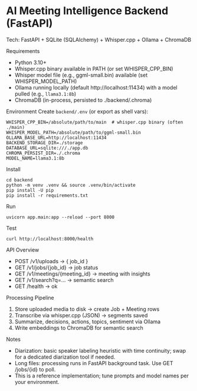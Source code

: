 # AI Meeting Intelligence Backend (FastAPI)

Tech: FastAPI + SQLite (SQLAlchemy) + Whisper.cpp + Ollama + ChromaDB

Requirements
- Python 3.10+
- Whisper.cpp binary available in PATH (or set WHISPER_CPP_BIN)
- Whisper model file (e.g., ggml-small.bin) available (set WHISPER_MODEL_PATH)
- Ollama running locally (default http://localhost:11434) with a model pulled (e.g., `llama3.1:8b`)
- ChromaDB (in-process, persisted to ./backend/.chroma)

Environment
Create `backend/.env` (or export as shell vars):
```
WHISPER_CPP_BIN=/absolute/path/to/main  # whisper.cpp binary (often ./main)
WHISPER_MODEL_PATH=/absolute/path/to/ggml-small.bin
OLLAMA_BASE_URL=http://localhost:11434
BACKEND_STORAGE_DIR=./storage
DATABASE_URL=sqlite:///./app.db
CHROMA_PERSIST_DIR=./.chroma
MODEL_NAME=llama3.1:8b
``` 

Install
```
cd backend
python -m venv .venv && source .venv/bin/activate
pip install -U pip
pip install -r requirements.txt
```

Run
```
uvicorn app.main:app --reload --port 8000
```

Test
```
curl http://localhost:8000/health
```

API Overview
- POST /v1/uploads -> { job_id }
- GET  /v1/jobs/{job_id} -> job status
- GET  /v1/meetings/{meeting_id} -> meeting with insights
- GET  /v1/search?q=... -> semantic search
- GET  /health -> ok

Processing Pipeline
1) Store uploaded media to disk -> create Job + Meeting rows
2) Transcribe via whisper.cpp (JSON) -> segments saved
3) Summarize, decisions, actions, topics, sentiment via Ollama
4) Write embeddings to ChromaDB for semantic search

Notes
- Diarization: basic speaker labeling heuristic with time continuity; swap for a dedicated diarization tool if needed.
- Long files: processing runs in FastAPI background task. Use GET /jobs/{id} to poll.
- This is a reference implementation; tune prompts and model names per your environment.